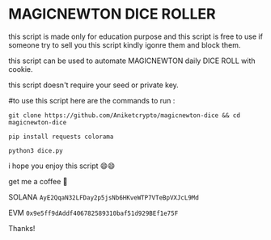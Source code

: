 # MAGICNEWTON DICE ROLLER

this script is made only for education purpose and this script is free to use if someone try to sell you this script kindly igonre them and block them.

this script can be used to automate MAGICNEWTON daily DICE ROLL with cookie.

this script doesn't require your seed or private key.

#to use this script here are the commands to run : 

```git clone https://github.com/Aniketcrypto/magicnewton-dice && cd magicnewton-dice```

```pip install requests colorama```

```python3 dice.py```

i hope you enjoy this script 😄😄

get me a coffee 🥰 

SOLANA ```AyE2QqaN32LFDay2p5jsNb6HKveWTP7VTeBpVXJcL9Md```

EVM ```0x9e5ff9dAddf406782589310baf51d929BEf1e75F```

Thanks!
